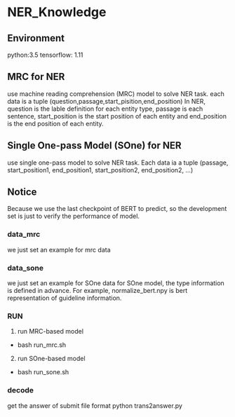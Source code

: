 # NER_Knowledge

## Environment
python:3.5
tensorflow: 1.11

## MRC for NER
use machine reading comprehension (MRC) model to solve NER task.
each data is a tuple (question,passage,start_pisition,end_position)
In NER, question is the lable definition for each entity type, passage is each sentence, start_position is the start position of each entity
and end_position is the end position of each entity.
## Single One-pass Model (SOne) for NER
use single one-pass model to solve NER task.
Each data ia a tuple (passage, start_position1, end_position1, start_position2, end_position2, ...)

## Notice
Because we use the last checkpoint of BERT to predict, so the development set is just to verify the performance of model.

### data_mrc
we just set an example for mrc data
### data_sone
we just set an example for SOne data
for SOne model, the type information is defined in advance. For example, normalize_bert.npy is bert representation of guideline information.

### RUN
1. run MRC-based model
* bash run_mrc.sh
2. run SOne-based model
* bash run_sone.sh

### decode
get the answer of submit file format
python trans2answer.py
